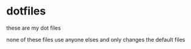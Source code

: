 # dotfiles
these are my dot files

none of these files use anyone elses and only changes the default files
